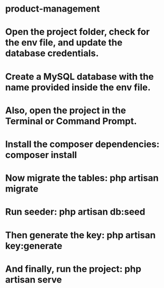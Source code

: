 # product-management
# Open the project folder, check for the env file, and update the database credentials.
# Create a MySQL database with the name provided inside the env file.
# Also, open the project in the Terminal or Command Prompt.
# Install the composer dependencies: composer install
# Now migrate the tables: php artisan migrate
# Run seeder: php artisan db:seed
# Then generate the key: php artisan key:generate
# And finally, run the project: php artisan serve
